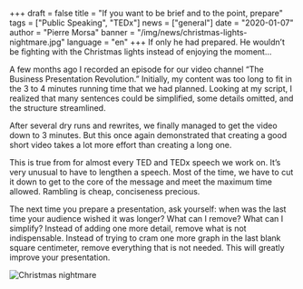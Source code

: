 +++
draft = false
title = "If you want to be brief and to the point, prepare"
tags = ["Public Speaking", "TEDx"]
news = ["general"]
date = "2020-01-07"
author = "Pierre Morsa"
banner = "/img/news/christmas-lights-nightmare.jpg"
language = "en"
+++
If only he had prepared. He wouldn’t be fighting with the Christmas lights instead of enjoying the moment…

A few months ago I recorded an episode for our video channel “The Business Presentation Revolution.” Initially, my content was too long to fit in the 3 to 4 minutes running time that we had planned. Looking at my script, I realized that many sentences could be simplified, some details omitted, and the structure streamlined.

After several dry runs and rewrites, we finally managed to get the video down to 3 minutes. But this once again demonstrated that creating a good short video takes a lot more effort than creating a long one.

This is true from for almost every TED and TEDx speech we work on. It’s very unusual to have to lengthen a speech. Most of the time, we have to cut it down to get to the core of the message and meet the maximum time allowed. Rambling is cheap, conciseness precious.

The next time you prepare a presentation, ask yourself: when was the last time your audience wished it was longer? What can I remove? What can I simplify? Instead of adding one more detail, remove what is not indispensable. Instead of trying to cram one more graph in the last blank square centimeter, remove everything that is not needed. This will greatly improve your presentation.

![Christmas nightmare](/img/news/christmas-lights-nightmare.jpg)
